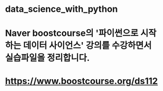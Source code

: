 # data_science_with_python
# Naver boostcourse의 '파이썬으로 시작하는 데이터 사이언스' 강의를 수강하면서 실습파일을 정리합니다.
# https://www.boostcourse.org/ds112
